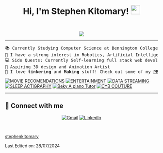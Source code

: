 <h1 align="center">
Hi, I'm Stephen Kitomary!
	<a href="https://github.com/StephenKitomary" target="_self">
		<img src="https://media.giphy.com/media/hvRJCLFzcasrR4ia7z/giphy.gif" width="30">
	</a>
</h1>

<br/>
<p align="center">
	<a href="https://github.com/StephenKitomary">
		<img src="https://readme-typing-svg.herokuapp.com?font=Fira+Code&pause=1000&center=true&width=435&lines=Computer+Science+Student;Maker+and+Tinkerer;3D+Art+Lover!">
	</a>
</p>

<hr>

<pre>
📚 Currently Studying Computer Science at Bennington College
📝 I have a strong interest in Robotics, Artificial Intelligence, Industrial Designs and Fabrication
💻 Side Quests: Currently Self-learning full stack web development, AI and ML concepts
🎨 Aspiring 3D design and Animation Artist
🤔 I love <b>tinkering</b> and <b>Making</b> stuff! Check out some of my <a href="https://techmasterevent.com/stephen.kitomary" target="_blank">PROJECTS!</a>
</pre>

<!-- BEGIN YOUTUBE-CARDS -->
[![MOVIE RECOMENDATIONS](https://ytcards.demolab.com/?id=leQGaQUoWDs&title=MOVIE+RECOMENDATIONS&lang=en&timestamp=1726826667&background_color=%230d1117&title_color=%23ffffff&stats_color=%23dedede&max_title_lines=1&width=250&border_radius=5 "MOVIE RECOMENDATIONS")](https://www.youtube.com/watch?v=leQGaQUoWDs)
[![ENTERTAINMENT](https://ytcards.demolab.com/?id=9JZ9R_C8-XU&title=ENTERTAINMENT&lang=en&timestamp=1726826663&background_color=%230d1117&title_color=%23ffffff&stats_color=%23dedede&max_title_lines=1&width=250&border_radius=5 "ENTERTAINMENT")](https://www.youtube.com/watch?v=9JZ9R_C8-XU)
[![DATA STREAMING](https://ytcards.demolab.com/?id=b7Cp_K2Z_jU&title=DATA+STREAMING&lang=en&timestamp=1726826658&background_color=%230d1117&title_color=%23ffffff&stats_color=%23dedede&max_title_lines=1&width=250&border_radius=5 "DATA STREAMING")](https://www.youtube.com/watch?v=b7Cp_K2Z_jU)
[![SLEEP ACTIGRAPHY](https://ytcards.demolab.com/?id=OKCVQZ7DdfY&title=SLEEP+ACTIGRAPHY&lang=en&timestamp=1726826655&background_color=%230d1117&title_color=%23ffffff&stats_color=%23dedede&max_title_lines=1&width=250&border_radius=5 "SLEEP ACTIGRAPHY")](https://www.youtube.com/watch?v=OKCVQZ7DdfY)
[![Beky  A piano Tutor](https://ytcards.demolab.com/?id=CR0Vb_syjkM&title=Beky++A+piano+Tutor&lang=en&timestamp=1721941703&background_color=%230d1117&title_color=%23ffffff&stats_color=%23dedede&max_title_lines=1&width=250&border_radius=5 "Beky  A piano Tutor")](https://www.youtube.com/watch?v=CR0Vb_syjkM)
[![CYB COUTURE](https://ytcards.demolab.com/?id=eUhtVbehtGg&title=CYB+COUTURE&lang=en&timestamp=1713556792&background_color=%230d1117&title_color=%23ffffff&stats_color=%23dedede&max_title_lines=1&width=250&border_radius=5 "CYB COUTURE")](https://www.youtube.com/watch?v=eUhtVbehtGg)
<!-- END YOUTUBE-CARDS -->
<hr>

## 🤝 Connect with me
<p align="center">
	<a href="mailto:kitomarystephen@gmail.com"><img img src="https://skillicons.dev/icons?i=gmail" alt="Gmail"/></a>
	<a href="https://www.linkedin.com/in/stephenkitomary/"><img src="https://skillicons.dev/icons?i=linkedin" alt="LinkedIn"/></a>
</p>

</br>
<!--
### 👨🏽‍💻 Workspace
<p>
    <a href="https://github.com/StephenKitomary"><img alt="Macbook Air M1" src="https://img.shields.io/badge/Apple-MacBook_Air_2020-999999?style=for-the-badge&logo=apple&logoColor=white"></a>
    <a href="https://github.com/StephenKitomary"><img alt="Spotify" src="https://img.shields.io/badge/Spotify-1ED760?&style=for-the-badge&logo=spotify&logoColor=white"></a>
</p>
## <a href="https://github.com/StephenKitomary"><img src="https://www.blumbergdigital.com/wp-content/uploads/2020/10/stats-graphic-statistics-business-512.png" width="30"></a> GitHub Stats
<br/>
<summary><b>⚡ stephenkitomary's Stats</b></summary>
<br/>
<p align="center">
	<a href="https://github.com/StephenKitomary">
	<img width="49.5%" src="https://github-readme-stats.vercel.app/api?username=stephenkitomary&show_icons=true" alt="stephenkitomary">
	<img width="49.5%" src="https://github-readme-streak-stats.herokuapp.com/?user=stephenkitomary" alt="stephenkitomary">
	</a>
	<br/>
</p>
<br/>
<summary><b>⚡ Activity graph</b></summary>
<br/>
<p align="center">
	<a href="https://github.com/StephenKitomary">
		<img src="https://activity-graph.herokuapp.com/graph?username=stephenkitomary&bg_color=ffffff&color=000000&line=000000&point=000000&area=true&hide_border=true" alt="stephenkitomary">
	</a>
</p>
<br/>
<summary><b>⚡ Top Languages</b></summary>
<br/>
<p align="center">
	<a href="https://github.com/StephenKitomary">
	<img src="https://github-readme-stats.vercel.app/api/top-langs/?username=stephenkitomary&langs_count=8&layout=compact" alt="stephenkitomary">
	</a>
	<br/>
<br/>
<b>Note:</b> Top languages is only a metric of the languages my public code consists of and doesn't reflect experience or skill level.
</p>
<br/>
<table style="border: none">
  <tr>
  <td width="50%" valign="top">
## Let's Work on Your Project Together!
If you have any questions about front-end web development, feel free to <a href="mailto:stephenkitomary.mohammed@gmail.com">contact me through email</a> me.
You can hire me as a freelancer on <a href="https://www.fiverr.com">Fiverr</a> or <a href="https://www.linkedin.com/in/stephenkitomary/">LinkedIn</a> to deploy your machine learning project on web.
  </td>
  <td width="50%" valign="top">
## It's not perfect, isn't it?
**<a href="https://github.com/StephenKitomary"><img alt="Feedback" src="https://img.shields.io/badge/Ask%20me-anything-1abc9c.svg"></a>**
“I think it’s very important to have a feedback loop, where you’re constantly thinking about what you’ve done and how you could be doing it better.”
– Elon Musk
  </td>
  </tr>
</table>
------
-->

[stephenkitomary](https://github.com/StephenKitomary)

Last Edited on: 28/07/2024